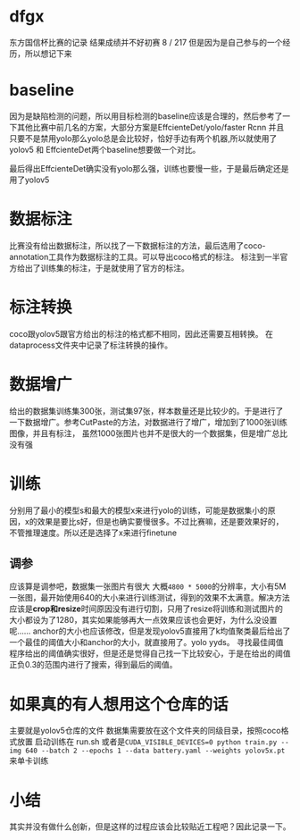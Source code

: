 # dfgx
东方国信杯比赛的记录
结果成绩并不好初赛 8 / 217 但是因为是自己参与的一个经历，所以想记下来
# baseline
因为是缺陷检测的问题，所以用目标检测的baseline应该是合理的，然后参考了一下其他比赛中前几名的方案，大部分方案是EffcienteDet/yolo/faster Rcnn
并且只要不是禁用yolo那么yolo总是会比较好，恰好手边有两个机器,所以就使用了yolov5 和 EffcienteDet两个baseline想要做一个对比。

最后得出EffcienteDet确实没有yolo那么强，训练也要慢一些，于是最后确定还是用了yolov5
# 数据标注
比赛没有给出数据标注，所以找了一下数据标注的方法，最后选用了coco-annotation工具作为数据标注的工具。可以导出coco格式的标注。
标注到一半官方给出了训练集的标注，于是就使用了官方的标注。
# 标注转换
coco跟yolov5跟官方给出的标注的格式都不相同，因此还需要互相转换。
在dataprocess文件夹中记录了标注转换的操作。
# 数据增广
给出的数据集训练集300张，测试集97张，样本数量还是比较少的。于是进行了一下数据增广。参考CutPaste的方法，对数据进行了增广，增加到了1000张训练图像，并且有标注，
虽然1000张图片也并不是很大的一个数据集，但是增广总比没有强
# 训练
分别用了最小的模型s和最大的模型x来进行yolo的训练，可能是数据集小的原因，x的效果是要比s好，但是也确实要慢很多。不过比赛嘛，还是要效果好的，不管推理速度。所以还是选择了x来进行finetune
## 调参
应该算是调参吧，数据集一张图片有很大 大概`4800 * 5000`的分辨率，大小有5M一张图，最开始使用640的大小来进行训练测试，得到的效果不太满意。解决方法应该是**crop和resize**时间原因没有进行切割，只用了resize将训练和测试图片的大小都设为了1280，其实如果能够再大一点效果应该也会更好，为什么没设置呢…… 
anchor的大小也应该修改，但是发现yolov5直接用了k均值聚类最后给出了一个最佳的阈值大小和anchor的大小，就直接用了。yolo yyds。
寻找最佳阈值
程序给出的阈值确实很好，但是还是觉得自己找一下比较安心，于是在给出的阈值正负0.3的范围内进行了搜索，得到最后的阈值。
# 如果真的有人想用这个仓库的话
主要就是yolov5仓库的文件
数据集需要放在这个文件夹的同级目录，按照coco格式放置
启动训练在 run.sh
或者是`CUDA_VISIBLE_DEVICES=0 python train.py --img 640 --batch 2 --epochs 1 --data battery.yaml --weights yolov5x.pt`
来单卡训练
# 小结
其实并没有做什么创新，但是这样的过程应该会比较贴近工程吧？因此记录一下。

